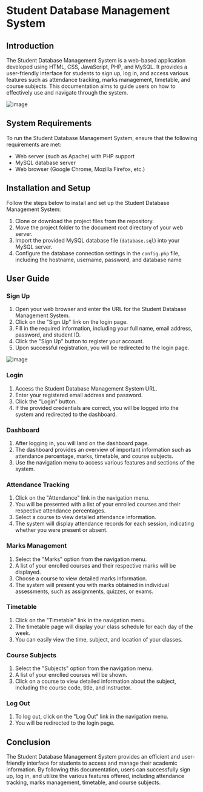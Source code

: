 # Student Database Management System

## Introduction
The Student Database Management System is a web-based application developed using HTML, CSS, JavaScript, PHP, and MySQL. It provides a user-friendly interface for students to sign up, log in, and access various features such as attendance tracking, marks management, timetable, and course subjects. This documentation aims to guide users on how to effectively use and navigate through the system.

![image](https://github.com/amandotexe/Student-Database-Management-System/assets/71628234/e7a8129c-8c21-4cc8-850c-2a2ece87fe5b)

## System Requirements
To run the Student Database Management System, ensure that the following requirements are met:

- Web server (such as Apache) with PHP support
- MySQL database server
- Web browser (Google Chrome, Mozilla Firefox, etc.)

## Installation and Setup
Follow the steps below to install and set up the Student Database Management System:

1. Clone or download the project files from the repository.
2. Move the project folder to the document root directory of your web server.
3. Import the provided MySQL database file (`database.sql`) into your MySQL server.
4. Configure the database connection settings in the `config.php` file, including the hostname, username, password, and database name

## User Guide

### Sign Up
1. Open your web browser and enter the URL for the Student Database Management System.
2. Click on the "Sign Up" link on the login page.
3. Fill in the required information, including your full name, email address, password, and student ID.
4. Click the "Sign Up" button to register your account.
5. Upon successful registration, you will be redirected to the login page.

![image](https://github.com/amandotexe/Student-Database-Management-System/assets/71628234/4033e48b-d8a5-45cb-a60d-dd2e3829dd5a)


### Login
1. Access the Student Database Management System URL.
2. Enter your registered email address and password.
3. Click the "Login" button.
4. If the provided credentials are correct, you will be logged into the system and redirected to the dashboard.

### Dashboard
1. After logging in, you will land on the dashboard page.
2. The dashboard provides an overview of important information such as attendance percentage, marks, timetable, and course subjects.
3. Use the navigation menu to access various features and sections of the system.

### Attendance Tracking
1. Click on the "Attendance" link in the navigation menu.
2. You will be presented with a list of your enrolled courses and their respective attendance percentages.
3. Select a course to view detailed attendance information.
4. The system will display attendance records for each session, indicating whether you were present or absent.

### Marks Management
1. Select the "Marks" option from the navigation menu.
2. A list of your enrolled courses and their respective marks will be displayed.
3. Choose a course to view detailed marks information.
4. The system will present you with marks obtained in individual assessments, such as assignments, quizzes, or exams.

### Timetable
1. Click on the "Timetable" link in the navigation menu.
2. The timetable page will display your class schedule for each day of the week.
3. You can easily view the time, subject, and location of your classes.

### Course Subjects
1. Select the "Subjects" option from the navigation menu.
2. A list of your enrolled courses will be shown.
3. Click on a course to view detailed information about the subject, including the course code, title, and instructor.

### Log Out
1. To log out, click on the "Log Out" link in the navigation menu.
2. You will be redirected to the login page.

## Conclusion
The Student Database Management System provides an efficient and user-friendly interface for students to access and manage their academic information. By following this documentation, users can successfully sign up, log in, and utilize the various features offered, including attendance tracking, marks management, timetable, and course subjects.
